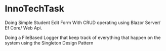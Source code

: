 # InnoTechTask
Doing Simple Student Edit Form With CRUD operating using Blazor Server/ Ef Core/ Web Api.

Doing a FileBased Logger that keep track of everything that happen on the system using the Singleton Design Pattern
